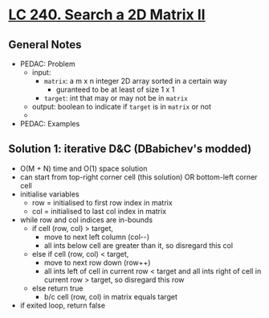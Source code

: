 # [LC 240. Search a 2D Matrix II](https://leetcode.com/problems/search-a-2d-matrix-ii/)

## General Notes

- PEDAC: Problem
  - input: 
    - `matrix`: a m x n integer 2D array sorted in a certain way
      - guranteed to be at least of size 1 x 1
    - `target`: int that may or may not be in `matrix`
  - output: boolean to indicate if `target` is in `matrix` or not
  - 
- PEDAC: Examples

## Solution 1: iterative D&C (DBabichev's modded)

- O(M + N) time and O(1) space solution
- can start from top-right corner cell (this solution) OR
bottom-left corner cell
- initialise variables
  - row = initialised to first row index in matrix
  - col = initialised to last col index in matrix
- while row and col indices are in-bounds
  - if cell (row, col) > target, 
    - move to next left column (col--)
    - all ints below cell are greater than it, so disregard this col
  - else if cell (row, col) < target,
    - move to next row down (row++)
    - all ints left of cell in current row < target and all ints right of cell in current row > target, so disregard this row
  - else return true
    - b/c cell (row, col) in matrix equals target
- if exited loop, return false